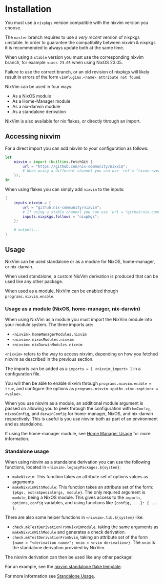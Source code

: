 # Installation

You must use a `nixpkgs` version compatible with the nixvim version you choose.

The `master` branch requires to use a _very recent_ version of nixpkgs unstable.
In order to guarantee the compatibility between nixvim & nixpkgs it is recommended to always update both at the same time.

When using a `stable` version you must use the corresponding nixvim branch, for example `nixos-23.05` when using NixOS 23.05.

Failure to use the correct branch, or an old revision of nixpkgs will likely result in errors of the form `vimPlugins.<name> attribute not found`.

NixVim can be used in four ways:
- As a NixOS module
- As a Home-Manager module
- As a nix-darwin module
- As a standalone derivation

NixVim is also available for nix flakes, or directly through an import.

## Accessing nixvim

For a direct import you can add nixvim to your configuration as follows:
```nix
let
    nixvim = import (builtins.fetchGit {
        url = "https://github.com/nix-community/nixvim";
        # When using a different channel you can use `ref = "nixos-<version>"` to set it here
    });
in
```

When using flakes you can simply add `nixvim` to the inputs:
```nix
{
    inputs.nixvim = {
        url = "github:nix-community/nixvim";
        # If using a stable channel you can use `url = "github:nix-community/nixvim/nixos-<version>"`
        inputs.nixpkgs.follows = "nixpkgs";
    };

    # outputs...
}

```

## Usage

NixVim can be used standalone or as a module for NixOS, home-manager, or nix-darwin.

When used standalone, a custom NixVim derivation is produced that can be used like any other package.

When used as a module, NixVim can be enabled though `programs.nixvim.enable`.


### Usage as a module (NixOS, home-manager, nix-darwin)

When using NixVim as a module you must import the NixVim module into your module system.
The three imports are:
- `<nixvim>.homeManagerModules.nixvim`
- `<nixvim>.nixosModules.nixvim`
- `<nixvim>.nixDarwinModules.nixvim`

`<nixvim>` refers to the way to access nixvim, depending on how you fetched nixvim as described in the previous section.

The imports can be added as a `imports = [ <nixvim_import> ]` in a configuration file.

You will then be able to enable nixvim through `programs.nixvim.enable = true`, and configure the
options as `programs.nixvim.<path>.<to>.<option> = <value>`.

When you use nixvim as a module, an additional module argument is passed on allowing you to peek through the configuration with `hmConfig`, `nixosConfig`, and `darwinConfig` for home-manager, NixOS, and nix-darwin respectively.
This is useful is you use nixvim both as part of an environment and as standalone.

If using the home-manager module, see [Home Manager Usage](./modules/hm.md) for more information.

### Standalone usage

When using nixvim as a standalone derivation you can use the following functions, located in `<nixvim>.legacyPackages.${system}`:
- `makeNixvim`: This function takes an attribute set of options values as arguments
- `makeNixvimWithModule`: This function takes an attribute set of the form: `{pkgs, extraSpecialArgs, module}`.
  The only required argument is `module`, being a NixOS module. This gives access to the `imports`, `options`, `config` variables, and using functions like `{config, ...}: { ... }`.

There are also some helper functions in `<nixvim>.lib.${system}` like:
- `check.mkTestDerivationFromNixvimModule`, taking the same arguments as `makeNixvimWithModule` and generates a check derivation.
- `check.mkTestDerivationFromNvim`, taking an attribute set of the form `{name = "<derivation name>"; nvim = <nvim derivation>}`. The `nvim` is the standalone derivation provided by NixVim.

The nixvim derivation can then be used like any other package!

For an example, see the [nixvim standalone flake template](https://github.com/nix-community/nixvim/blob/main/templates/simple/flake.nix).

For more information see [Standalone Usage](./modules/standalone.md).
